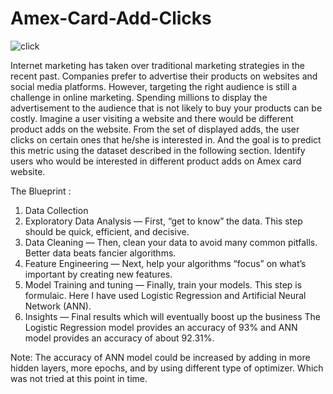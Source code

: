 # Amex-Card-Add-Clicks
![click](https://user-images.githubusercontent.com/49020018/65165168-dc098000-da5b-11e9-9f57-4b8c972d6b34.jpg)

Internet marketing has taken over traditional marketing strategies in the recent past. Companies prefer to advertise their products on websites and social media platforms. However, targeting the right audience is still a challenge in online marketing. Spending millions to display the advertisement to the audience that is not likely to buy your products can be costly.
Imagine a user visiting a website and there would be different product adds on the website. From the set of displayed adds, the user clicks on certain ones that he/she is interested in. And the goal is to predict this metric using the dataset described in the following section.
Identify users who would be interested in different product adds on Amex card website.

The Blueprint : 
1.	Data Collection
2.	Exploratory Data Analysis — First, “get to know” the data. This step should be quick, efficient, and decisive.
3.	Data Cleaning — Then, clean your data to avoid many common pitfalls. Better data beats fancier algorithms.
4.	Feature Engineering — Next, help your algorithms “focus” on what’s important by creating new features.
5.	Model Training and tuning — Finally, train your models. This step is formulaic. Here I have used Logistic Regression and Artificial Neural Network (ANN).
6.	Insights — Final results which will eventually boost up the business
The Logistic Regression model provides an accuracy of 93% and ANN model provides an accuracy of about 92.31%.

Note:  The accuracy of ANN model could be increased by adding in more hidden layers, more epochs, and by using different type of optimizer. Which was not tried at this point in time. 



